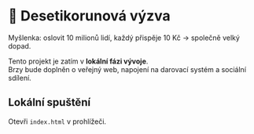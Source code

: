 # 💛 Desetikorunová výzva

Myšlenka: oslovit 10 milionů lidí, každý přispěje 10 Kč → společně velký dopad.

Tento projekt je zatím v **lokální fázi vývoje**.  
Brzy bude doplněn o veřejný web, napojení na darovací systém a sociální sdílení.

## Lokální spuštění
Otevři `index.html` v prohlížeči.
